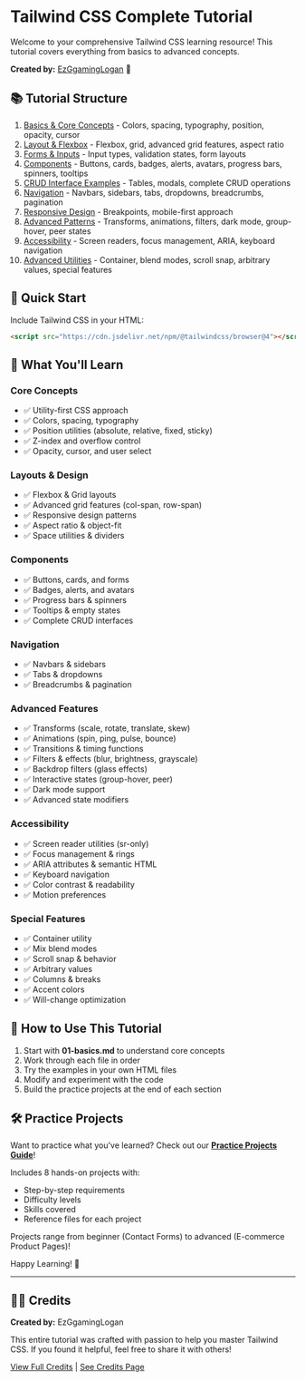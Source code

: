 # Tailwind CSS Complete Tutorial

Welcome to your comprehensive Tailwind CSS learning resource! This tutorial covers everything from basics to advanced concepts.

**Created by:** [EzGgamingLogan](CREDITS.md) 🎨

## 📚 Tutorial Structure

1. [Basics & Core Concepts](01-basics.md) - Colors, spacing, typography, position, opacity, cursor
2. [Layout & Flexbox](02-layouts.md) - Flexbox, grid, advanced grid features, aspect ratio
3. [Forms & Inputs](03-forms.md) - Input types, validation states, form layouts
4. [Components](04-components.md) - Buttons, cards, badges, alerts, avatars, progress bars, spinners, tooltips
5. [CRUD Interface Examples](05-crud-examples.md) - Tables, modals, complete CRUD operations
6. [Navigation](06-navigation.md) - Navbars, sidebars, tabs, dropdowns, breadcrumbs, pagination
7. [Responsive Design](07-responsive.md) - Breakpoints, mobile-first approach
8. [Advanced Patterns](08-patterns.md) - Transforms, animations, filters, dark mode, group-hover, peer states
9. [Accessibility](09-accessibility.md) - Screen readers, focus management, ARIA, keyboard navigation
10. [Advanced Utilities](10-advanced-utilities.md) - Container, blend modes, scroll snap, arbitrary values, special features

## 🚀 Quick Start

Include Tailwind CSS in your HTML:

```html
<script src="https://cdn.jsdelivr.net/npm/@tailwindcss/browser@4"></script>
```

## 🎯 What You'll Learn

### Core Concepts
- ✅ Utility-first CSS approach
- ✅ Colors, spacing, typography
- ✅ Position utilities (absolute, relative, fixed, sticky)
- ✅ Z-index and overflow control
- ✅ Opacity, cursor, and user select

### Layouts & Design
- ✅ Flexbox & Grid layouts
- ✅ Advanced grid features (col-span, row-span)
- ✅ Responsive design patterns
- ✅ Aspect ratio & object-fit
- ✅ Space utilities & dividers

### Components
- ✅ Buttons, cards, and forms
- ✅ Badges, alerts, and avatars
- ✅ Progress bars & spinners
- ✅ Tooltips & empty states
- ✅ Complete CRUD interfaces

### Navigation
- ✅ Navbars & sidebars
- ✅ Tabs & dropdowns
- ✅ Breadcrumbs & pagination

### Advanced Features
- ✅ Transforms (scale, rotate, translate, skew)
- ✅ Animations (spin, ping, pulse, bounce)
- ✅ Transitions & timing functions
- ✅ Filters & effects (blur, brightness, grayscale)
- ✅ Backdrop filters (glass effects)
- ✅ Interactive states (group-hover, peer)
- ✅ Dark mode support
- ✅ Advanced state modifiers

### Accessibility
- ✅ Screen reader utilities (sr-only)
- ✅ Focus management & rings
- ✅ ARIA attributes & semantic HTML
- ✅ Keyboard navigation
- ✅ Color contrast & readability
- ✅ Motion preferences

### Special Features
- ✅ Container utility
- ✅ Mix blend modes
- ✅ Scroll snap & behavior
- ✅ Arbitrary values
- ✅ Columns & breaks
- ✅ Accent colors
- ✅ Will-change optimization

## 📖 How to Use This Tutorial

1. Start with **01-basics.md** to understand core concepts
2. Work through each file in order
3. Try the examples in your own HTML files
4. Modify and experiment with the code
5. Build the practice projects at the end of each section

## 🛠️ Practice Projects

Want to practice what you've learned? Check out our **[Practice Projects Guide](practice-projects.md)**!

Includes 8 hands-on projects with:
- Step-by-step requirements
- Difficulty levels
- Skills covered
- Reference files for each project

Projects range from beginner (Contact Forms) to advanced (E-commerce Product Pages)!

Happy Learning! 🎉

---

## 👨‍💻 Credits

**Created by:** EzGgamingLogan

This entire tutorial was crafted with passion to help you master Tailwind CSS. If you found it helpful, feel free to share it with others!

[View Full Credits](CREDITS.md) | [See Credits Page](credits.html)

